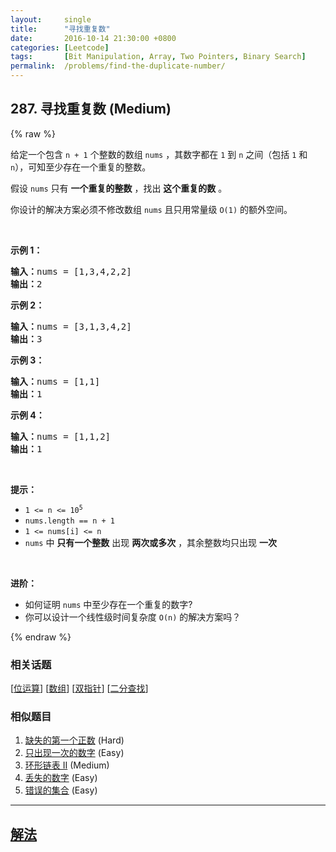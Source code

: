 ```yaml
---
layout:     single
title:      "寻找重复数"
date:       2016-10-14 21:30:00 +0800
categories: [Leetcode]
tags:       [Bit Manipulation, Array, Two Pointers, Binary Search]
permalink:  /problems/find-the-duplicate-number/
---
```


## 287. 寻找重复数 (Medium)

{% raw %}

<p>给定一个包含 <code>n + 1</code> 个整数的数组 <code>nums</code> ，其数字都在 <code>1</code> 到 <code>n</code><em> </em>之间（包括 <code>1</code> 和 <code>n</code>），可知至少存在一个重复的整数。</p>

<p>假设 <code>nums</code> 只有 <strong>一个重复的整数</strong> ，找出 <strong>这个重复的数</strong> 。</p>

<p>你设计的解决方案必须不修改数组 <code>nums</code> 且只用常量级 <code>O(1)</code> 的额外空间。</p>

<p> </p>

<p><strong>示例 1：</strong></p>

<pre>
<strong>输入：</strong>nums = [1,3,4,2,2]
<strong>输出：</strong>2
</pre>

<p><strong>示例 2：</strong></p>

<pre>
<strong>输入：</strong>nums = [3,1,3,4,2]
<strong>输出：</strong>3
</pre>

<p><strong>示例 3：</strong></p>

<pre>
<strong>输入：</strong>nums = [1,1]
<strong>输出：</strong>1
</pre>

<p><strong>示例 4：</strong></p>

<pre>
<strong>输入：</strong>nums = [1,1,2]
<strong>输出：</strong>1
</pre>

<p> </p>

<p><strong>提示：</strong></p>

<ul>
	<li><code>1 <= n <= 10<sup>5</sup></code></li>
	<li><code>nums.length == n + 1</code></li>
	<li><code>1 <= nums[i] <= n</code></li>
	<li><code>nums</code> 中 <strong>只有一个整数</strong> 出现 <strong>两次或多次</strong> ，其余整数均只出现 <strong>一次</strong></li>
</ul>

<p> </p>

<p><b>进阶：</b></p>

<ul>
	<li>如何证明 <code>nums</code> 中至少存在一个重复的数字?</li>
	<li>你可以设计一个线性级时间复杂度 <code>O(n)</code> 的解决方案吗？</li>
</ul>

{% endraw %}

### 相关话题
  [[位运算](https://github.com/awesee/leetcode/tree/main/tag/bit-manipulation/README.md)]
  [[数组](https://github.com/awesee/leetcode/tree/main/tag/array/README.md)]
  [[双指针](https://github.com/awesee/leetcode/tree/main/tag/two-pointers/README.md)]
  [[二分查找](https://github.com/awesee/leetcode/tree/main/tag/binary-search/README.md)]

### 相似题目
  1. [缺失的第一个正数](/problems/first-missing-positive) (Hard)
  1. [只出现一次的数字](/problems/single-number) (Easy)
  1. [环形链表 II](/problems/linked-list-cycle-ii) (Medium)
  1. [丢失的数字](/problems/missing-number) (Easy)
  1. [错误的集合](/problems/set-mismatch) (Easy)

---

## [解法](https://github.com/awesee/leetcode/tree/main/problems/find-the-duplicate-number)
